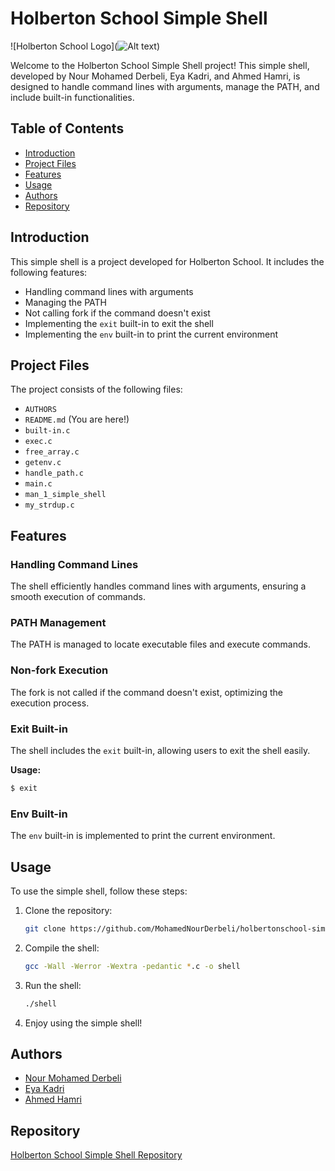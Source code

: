 # Holberton School Simple Shell

![Holberton School Logo](![Alt text](68747470733a2f2f692e6962622e636f2f546b32425a79542f776f72646d61726b2d63686572727937322e706e67.png))


Welcome to the Holberton School Simple Shell project! This simple shell, developed by Nour Mohamed Derbeli, Eya Kadri, and Ahmed Hamri, is designed to handle command lines with arguments, manage the PATH, and include built-in functionalities.

## Table of Contents

- [Introduction](#introduction)
- [Project Files](#project-files)
- [Features](#features)
- [Usage](#usage)
- [Authors](#authors)
- [Repository](#repository)

## Introduction

This simple shell is a project developed for Holberton School. It includes the following features:

- Handling command lines with arguments
- Managing the PATH
- Not calling fork if the command doesn't exist
- Implementing the `exit` built-in to exit the shell
- Implementing the `env` built-in to print the current environment

## Project Files

The project consists of the following files:

- `AUTHORS`
- `README.md` (You are here!)
- `built-in.c`
- `exec.c`
- `free_array.c`
- `getenv.c`
- `handle_path.c`
- `main.c`
- `man_1_simple_shell`
- `my_strdup.c`

## Features

### Handling Command Lines

The shell efficiently handles command lines with arguments, ensuring a smooth execution of commands.

### PATH Management

The PATH is managed to locate executable files and execute commands.

### Non-fork Execution

The fork is not called if the command doesn't exist, optimizing the execution process.

### Exit Built-in

The shell includes the `exit` built-in, allowing users to exit the shell easily.

**Usage:**
```bash
$ exit
```

### Env Built-in

The `env` built-in is implemented to print the current environment.

## Usage

To use the simple shell, follow these steps:

1. Clone the repository:
   ```bash
   git clone https://github.com/MohamedNourDerbeli/holbertonschool-simple_shell.git
   ```

2. Compile the shell:
   ```bash
   gcc -Wall -Werror -Wextra -pedantic *.c -o shell
   ```

3. Run the shell:
   ```bash
   ./shell
   ```

4. Enjoy using the simple shell!

## Authors

- [Nour Mohamed Derbeli](https://github.com/MohamedNourDerbeli)
- [Eya Kadri](https://github.com/Eyakadri)
- [Ahmed Hamri](https://github.com/ahmed0hamri)

## Repository

[Holberton School Simple Shell Repository](https://github.com/MohamedNourDerbeli/holbertonschool-simple_shell.git)
